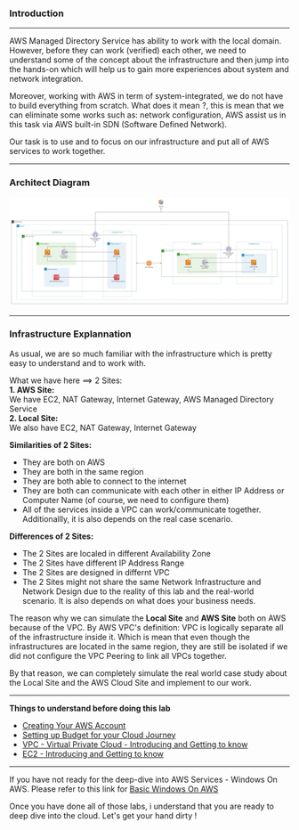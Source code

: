### Introduction
---
AWS Managed Directory Service has ability to work with the local domain. However, before they can work (verified) each other, we need to understand some of the concept about the infrastructure and then jump into the hands-on which will help us to gain more experiences about system and network integration.

Moreover, working with AWS in term of system-integrated, we do not have to build everything from scratch. What does it mean ?, this is mean that we can eliminate some works such as: network configuration, AWS assist us in this task via AWS built-in SDN (Software Defined Network). 

Our task is to use and to focus on our infrastructure and put all of AWS services to work together.

---
### Architect Diagram

![Verify Local Domain With AWS Managed Directory Service](../images/verified-local-domain-with-aws-directory-service.jpg)

---
### Infrastructure Explannation

As usual, we are so much familiar with the infrastructure which is pretty easy to understand and to work with. 

What we have here ==> 2 Sites:  
**1. AWS Site:**   
We have EC2, NAT Gateway, Internet Gateway, AWS Managed Directory Service  
**2. Local Site:**  
We also have EC2, NAT Gateway, Internet Gateway  

**Similarities of 2 Sites:**  
- They are both on AWS  
- They are both in the same region
- They are both able to connect to the internet
- They are both can communicate with each other in either IP Address or Computer Name (of course, we need to configure them)  
- All of the services inside a VPC can work/communicate together. Additionallly, it is also depends on the real case scenario.  

**Differences of 2 Sites:**  
- The 2 Sites are localed in different Availability Zone
- The 2 Sites have different IP Address Range
- The 2 Sites are designed in differnt VPC
- The 2 Sites might not share the same Network Infrastructure and Network Design due to the reality of this lab and the real-world scenario. It is also depends on what does your business needs.  

The reason why we can simulate the **Local Site** and **AWS Site** both on AWS because of the VPC. By AWS VPC's definition: VPC is logically separate all of the infrastructure inside it. Which is mean that even though the infrastructures are located in the same region, they are still be isolated if we did not configure the VPC Peering to link all VPCs together.  

By that reason, we can completely simulate the real world case study about the Local Site and the AWS Cloud Site and implement to our work.

---

**Things to understand before doing this lab**

- [Creating Your AWS Account](https://000001.awsstudygroup.com/)
- [Setting up Budget for your Cloud Journey](https://000007.awsstudygroup.com/)
- [VPC - Virtual Private Cloud - Introducing and Getting to know](https://000003.awsstudygroup.com/)
- [EC2 - Introducing and Getting to know](https://000004.awsstudygroup.com/)
---
If you have not ready for the deep-dive into AWS Services - Windows On AWS. Please refer to this link for [Basic Windows On AWS](https://github.com/minhhung1706/Windows-On-AWS-Series/tree/main/Windows-On-AWS-Basic)

Once you have done all of those labs, i understand that you are ready to deep dive into the cloud. Let's get your hand dirty !

